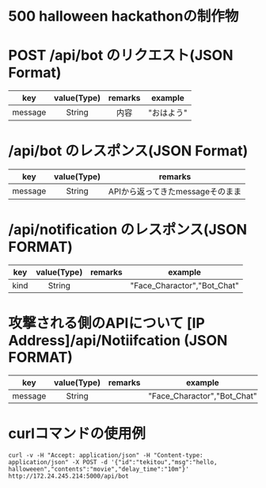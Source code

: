 # 500 halloween hackathonの制作物

# POST /api/bot のリクエスト(JSON Format)
| key | value(Type) | remarks | example |
|:--:|:--:|:--:|:--:|
| message | String | 内容 | "おはよう"  

# /api/bot のレスポンス(JSON Format)  
| key | value(Type) | remarks |  
|:--:|:--:|:--:|
| message | String | APIから返ってきたmessageそのまま |  

# /api/notification のレスポンス(JSON FORMAT)
| key | value(Type) | remarks |  example |
|:--:|:--:|:--:|:--:|
| kind | String |  | "Face_Charactor","Bot_Chat" |

# 攻撃される側のAPIについて [IP Address]/api/Notiifcation (JSON FORMAT)
| key | value(Type) | remarks | example |
|:--:|:--:|:--:|:--:|
| message | String |  | "Face_Charactor","Bot_Chat"  |  

# curlコマンドの使用例

```
curl -v -H "Accept: application/json" -H "Content-type: application/json" -X POST -d '{"id":"tekitou","msg":"hello, halloweeen","contents":"movie","delay_time":"10m"}'   http://172.24.245.214:5000/api/bot
```

